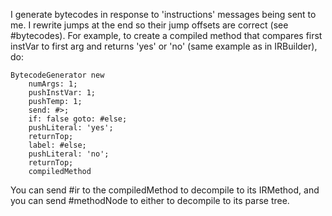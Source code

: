 I generate bytecodes in response to 'instructions' messages being sent to me.  I rewrite jumps at the end so their jump offsets are correct (see #bytecodes).  For example, to create a compiled method that compares first instVar to first arg and returns 'yes' or 'no' (same example as in IRBuilder), do:	BytecodeGenerator new		numArgs: 1;		pushInstVar: 1;		pushTemp: 1;		send: #>;		if: false goto: #else;		pushLiteral: 'yes';		returnTop;		label: #else;		pushLiteral: 'no';		returnTop;		compiledMethodYou can send #ir to the compiledMethod to decompile to its IRMethod, and you can send #methodNode to either to decompile to its parse tree.